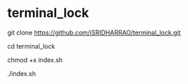 # terminal_lock
git clone https://github.com/iSRIDHARRAO/terminal_lock.git

cd terminal_lock

chmod +x index.sh

./index.sh

